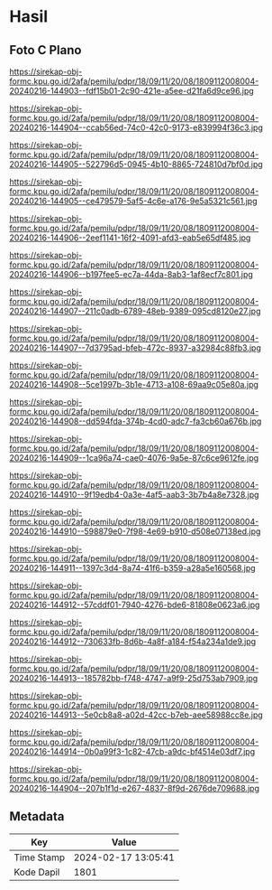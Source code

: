 # Hasil

## Foto C Plano

https://sirekap-obj-formc.kpu.go.id/2afa/pemilu/pdpr/18/09/11/20/08/1809112008004-20240216-144903--fdf15b01-2c90-421e-a5ee-d21fa6d9ce96.jpg

https://sirekap-obj-formc.kpu.go.id/2afa/pemilu/pdpr/18/09/11/20/08/1809112008004-20240216-144904--ccab56ed-74c0-42c0-9173-e839994f36c3.jpg

https://sirekap-obj-formc.kpu.go.id/2afa/pemilu/pdpr/18/09/11/20/08/1809112008004-20240216-144905--522796d5-0945-4b10-8865-724810d7bf0d.jpg

https://sirekap-obj-formc.kpu.go.id/2afa/pemilu/pdpr/18/09/11/20/08/1809112008004-20240216-144905--ce479579-5af5-4c6e-a176-9e5a5321c561.jpg

https://sirekap-obj-formc.kpu.go.id/2afa/pemilu/pdpr/18/09/11/20/08/1809112008004-20240216-144906--2eef1141-16f2-4091-afd3-eab5e65df485.jpg

https://sirekap-obj-formc.kpu.go.id/2afa/pemilu/pdpr/18/09/11/20/08/1809112008004-20240216-144906--b197fee5-ec7a-44da-8ab3-1af8ecf7c801.jpg

https://sirekap-obj-formc.kpu.go.id/2afa/pemilu/pdpr/18/09/11/20/08/1809112008004-20240216-144907--211c0adb-6789-48eb-9389-095cd8120e27.jpg

https://sirekap-obj-formc.kpu.go.id/2afa/pemilu/pdpr/18/09/11/20/08/1809112008004-20240216-144907--7d3795ad-bfeb-472c-8937-a32984c88fb3.jpg

https://sirekap-obj-formc.kpu.go.id/2afa/pemilu/pdpr/18/09/11/20/08/1809112008004-20240216-144908--5ce1997b-3b1e-4713-a108-69aa9c05e80a.jpg

https://sirekap-obj-formc.kpu.go.id/2afa/pemilu/pdpr/18/09/11/20/08/1809112008004-20240216-144908--dd594fda-374b-4cd0-adc7-fa3cb60a676b.jpg

https://sirekap-obj-formc.kpu.go.id/2afa/pemilu/pdpr/18/09/11/20/08/1809112008004-20240216-144909--1ca96a74-cae0-4076-9a5e-87c6ce9612fe.jpg

https://sirekap-obj-formc.kpu.go.id/2afa/pemilu/pdpr/18/09/11/20/08/1809112008004-20240216-144910--9f19edb4-0a3e-4af5-aab3-3b7b4a8e7328.jpg

https://sirekap-obj-formc.kpu.go.id/2afa/pemilu/pdpr/18/09/11/20/08/1809112008004-20240216-144910--598879e0-7f98-4e69-b910-d508e07138ed.jpg

https://sirekap-obj-formc.kpu.go.id/2afa/pemilu/pdpr/18/09/11/20/08/1809112008004-20240216-144911--1397c3d4-8a74-41f6-b359-a28a5e160568.jpg

https://sirekap-obj-formc.kpu.go.id/2afa/pemilu/pdpr/18/09/11/20/08/1809112008004-20240216-144912--57cddf01-7940-4276-bde6-81808e0623a6.jpg

https://sirekap-obj-formc.kpu.go.id/2afa/pemilu/pdpr/18/09/11/20/08/1809112008004-20240216-144912--730633fb-8d6b-4a8f-a184-f54a234a1de9.jpg

https://sirekap-obj-formc.kpu.go.id/2afa/pemilu/pdpr/18/09/11/20/08/1809112008004-20240216-144913--185782bb-f748-4747-a9f9-25d753ab7909.jpg

https://sirekap-obj-formc.kpu.go.id/2afa/pemilu/pdpr/18/09/11/20/08/1809112008004-20240216-144913--5e0cb8a8-a02d-42cc-b7eb-aee58988cc8e.jpg

https://sirekap-obj-formc.kpu.go.id/2afa/pemilu/pdpr/18/09/11/20/08/1809112008004-20240216-144914--0b0a99f3-1c82-47cb-a9dc-bf4514e03df7.jpg

https://sirekap-obj-formc.kpu.go.id/2afa/pemilu/pdpr/18/09/11/20/08/1809112008004-20240216-144904--207b1f1d-e267-4837-8f9d-2676de709688.jpg


## Metadata

| Key        | Value               |
| ---------- | ------------------- |
| Time Stamp | 2024-02-17 13:05:41 |
| Kode Dapil | 1801                |




